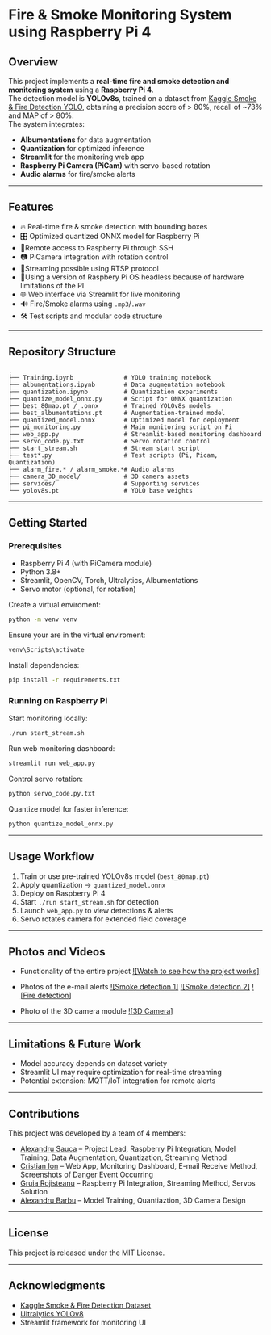 # Fire & Smoke Monitoring System using Raspberry Pi 4

## Overview
This project implements a **real-time fire and smoke detection and monitoring system** using a **Raspberry Pi 4**.  
The detection model is **YOLOv8s**, trained on a dataset from [Kaggle Smoke & Fire Detection YOLO](https://www.kaggle.com/datasets/sayedgamal99/smoke-fire-detection-yolo), obtaining a precision score of > 80%, recall of ~73% and MAP of > 80%.  
The system integrates:
- **Albumentations** for data augmentation
- **Quantization** for optimized inference
- **Streamlit** for the monitoring web app
- **Raspberry Pi Camera (PiCam)** with servo-based rotation
- **Audio alarms** for fire/smoke alerts

---

## Features
- 🔥 Real-time fire & smoke detection with bounding boxes  
- 🎛 Optimized quantized ONNX model for Raspberry Pi
- 📡Remote access to Raspberry Pi through SSH  
- 📷 PiCamera integration with rotation control
- 🎥Streaming possible using RTSP protocol 
- 🍓Using a version of Raspbery Pi OS headless because of hardware limitations of the PI 
- 🌐 Web interface via Streamlit for live monitoring  
- 🔊 Fire/Smoke alarms using `.mp3`/`.wav`  
- 🛠 Test scripts and modular code structure  

---

## Repository Structure
```
.
├── Training.ipynb              # YOLO training notebook
├── albumentations.ipynb        # Data augmentation notebook
├── quantization.ipynb          # Quantization experiments
├── quantize_model_onnx.py      # Script for ONNX quantization
├── best_80map.pt / .onnx       # Trained YOLOv8s models
├── best_albumentations.pt      # Augmentation-trained model
├── quantized_model.onnx        # Optimized model for deployment
├── pi_monitoring.py            # Main monitoring script on Pi
├── web_app.py                  # Streamlit-based monitoring dashboard
├── servo_code.py.txt           # Servo rotation control
├── start_stream.sh             # Stream start script
├── test*.py                    # Test scripts (Pi, Picam, Quantization)
├── alarm_fire.* / alarm_smoke.*# Audio alarms
├── camera_3D_model/            # 3D camera assets
├── services/                   # Supporting services
└── yolov8s.pt                  # YOLO base weights
```

---

## Getting Started

### Prerequisites
- Raspberry Pi 4 (with PiCamera module)  
- Python 3.8+  
- Streamlit, OpenCV, Torch, Ultralytics, Albumentations  
- Servo motor (optional, for rotation)

Create a virtual enviroment:
```bash
python -m venv venv
```

Ensure your are in the virtual enviroment:
```bash
venv\Scripts\activate
```

Install dependencies:
```bash
pip install -r requirements.txt
```

### Running on Raspberry Pi
Start monitoring locally:
```bash
./run start_stream.sh
```

Run web monitoring dashboard:
```bash
streamlit run web_app.py
```

Control servo rotation:
```bash
python servo_code.py.txt
```

Quantize model for faster inference:
```bash
python quantize_model_onnx.py
```

---

## Usage Workflow
1. Train or use pre-trained YOLOv8s model (`best_80map.pt`)  
2. Apply quantization → `quantized_model.onnx`  
3. Deploy on Raspberry Pi 4  
4. Start `./run start_stream.sh` for detection  
5. Launch `web_app.py` to view detections & alerts  
6. Servo rotates camera for extended field coverage  

---

## Photos and Videos
- Functionality of the entire project
[![Watch to see how the project works]](project.mp4)

- Photos of the e-mail alerts
[![Smoke detection 1]](smoke_detection1.jpeg)
[![Smoke detection 2]](smoke_detection2.jpeg)
[![Fire detection]](fire_detection.jpeg)

- Photo of the 3D camera module
[![3D Camera]](3Dcamera.jpeg)

---

## Limitations & Future Work
- Model accuracy depends on dataset variety  
- Streamlit UI may require optimization for real-time streaming  
- Potential extension: MQTT/IoT integration for remote alerts  

---

## Contributions
This project was developed by a team of 4 members:

- [Alexandru Sauca](https://github.com/AlexandruSauca) – Project Lead, Raspberry Pi Integration, Model Training, Data Augmentation, Quantization, Streaming Method
- [Cristian Ion](https://github.com/Cristian86Ion) – Web App, Monitoring Dashboard, E-mail Receive Method, Screenshots of Danger Event Occurring  
- [Gruia Rojisteanu](https://github.com/MiguCitric) – Raspberry Pi Integration, Streaming Method, Servos Solution  
- [Alexandru Barbu](https://github.com/AlexBrb278) – Model Training, Quantiaztion, 3D Camera Design

---

## License
This project is released under the MIT License.

---

## Acknowledgments
- [Kaggle Smoke & Fire Detection Dataset](https://www.kaggle.com/datasets/sayedgamal99/smoke-fire-detection-yolo)  
- [Ultralytics YOLOv8](https://github.com/ultralytics/ultralytics)  
- Streamlit framework for monitoring UI

